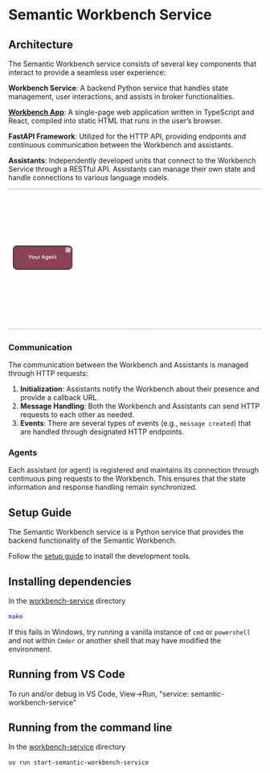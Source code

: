 # Semantic Workbench Service

## Architecture

The Semantic Workbench service consists of several key components that interact to provide a seamless user experience:

**Workbench Service**: A backend Python service that handles state management, user interactions, and assists in broker functionalities.

[**Workbench App**](../workbench-app): A single-page web application written in TypeScript and React, compiled into static HTML that runs in the user’s browser.

**FastAPI Framework**: Utilized for the HTTP API, providing endpoints and continuous communication between the Workbench and assistants.

**Assistants**: Independently developed units that connect to the Workbench Service through a RESTful API. Assistants can manage their own state and handle connections to various language models.

![Architecture Diagram](../docs/images/architecture-animation.gif)

### Communication

The communication between the Workbench and Assistants is managed through HTTP requests:

1. **Initialization**: Assistants notify the Workbench about their presence and provide a callback URL.
2. **Message Handling**: Both the Workbench and Assistants can send HTTP requests to each other as needed.
3. **Events**: There are several types of events (e.g., `message created`) that are handled through designated HTTP endpoints.

### Agents

Each assistant (or agent) is registered and maintains its connection through continuous ping requests to the Workbench. This ensures that the state information and response handling remain synchronized.

## Setup Guide

The Semantic Workbench service is a Python service that provides the backend functionality of the Semantic Workbench.

Follow the [setup guide](../docs/SETUP_DEV_ENVIRONMENT.md) to install the development tools.

## Installing dependencies

In the [workbench-service](./) directory

```sh
make
```

If this fails in Windows, try running a vanilla instance of `cmd` or `powershell` and not within `Cmder` or another shell that may have modified the environment.

## Running from VS Code

To run and/or debug in VS Code, View->Run, "service: semantic-workbench-service"

## Running from the command line

In the [workbench-service](./) directory

```sh
uv run start-semantic-workbench-service
```
